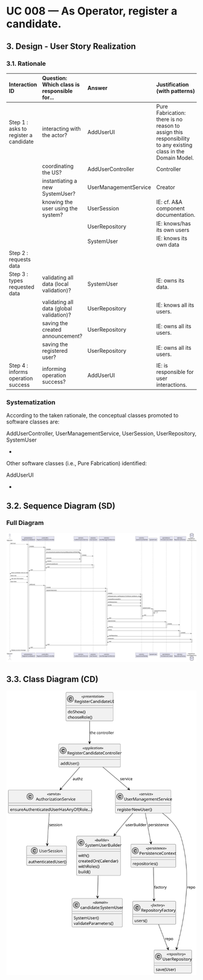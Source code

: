 # UC 008 — As Operator, register a candidate.

## 3. Design - User Story Realization

### 3.1. Rationale

| Interaction ID                        | Question: Which class is responsible for... | Answer                | Justification (with patterns)                                                                                 |
|:--------------------------------------|:--------------------------------------------|:----------------------|:--------------------------------------------------------------------------------------------------------------|
| Step 1 : asks to register a candidate | interacting with the actor?                 | AddUserUI             | Pure Fabrication: there is no reason to assign this responsibility to any existing class in the Domain Model. |
|                                       | coordinating the US?                        | AddUserController     | Controller                                                                                                    |
|                                       | instantiating a new SystemUser?             | UserManagementService | Creator                                                                                                       |
|                                       | knowing the user using the system?          | UserSession           | IE: cf. A&A component documentation.                                                                          |
|                                       |                                             | UserRepository        | IE: knows/has its own users                                                                                   |
|                                       |                                             | SystemUser            | IE: knows its own data                                                                                        |
| Step 2 : requests data                |                                             |                       |                                                                                                               |
| Step 3 : types requested data         | validating all data (local validation)?     | SystemUser            | IE: owns its data.                                                                                            |
|                                       | validating all data (global validation)?    | UserRepository        | IE: knows all its users.                                                                                      |
|                                       | saving the created announcement?            | UserRepository        | IE: owns all its users.                                                                                       |
|                                       | saving the registered user?                 | UserRepository        | IE: owns all its users.                                                                                       |
| Step 4 : informs operation success    | informing operation success?                | AddUserUI             | IE: is responsible for user interactions.                                                                     |

### Systematization ##

According to the taken rationale, the conceptual classes promoted to software classes are:

AddUserController, UserManagementService, UserSession, UserRepository, SystemUser

*

Other software classes (i.e., Pure Fabrication) identified:

AddUserUI

*

## 3.2. Sequence Diagram (SD)

### Full Diagram

![Sequence Diagram - Full](svg/uc008-sequence-diagram-full.svg)

## 3.3. Class Diagram (CD)

![Class Diagram](svg/uc008-class-diagram.svg)